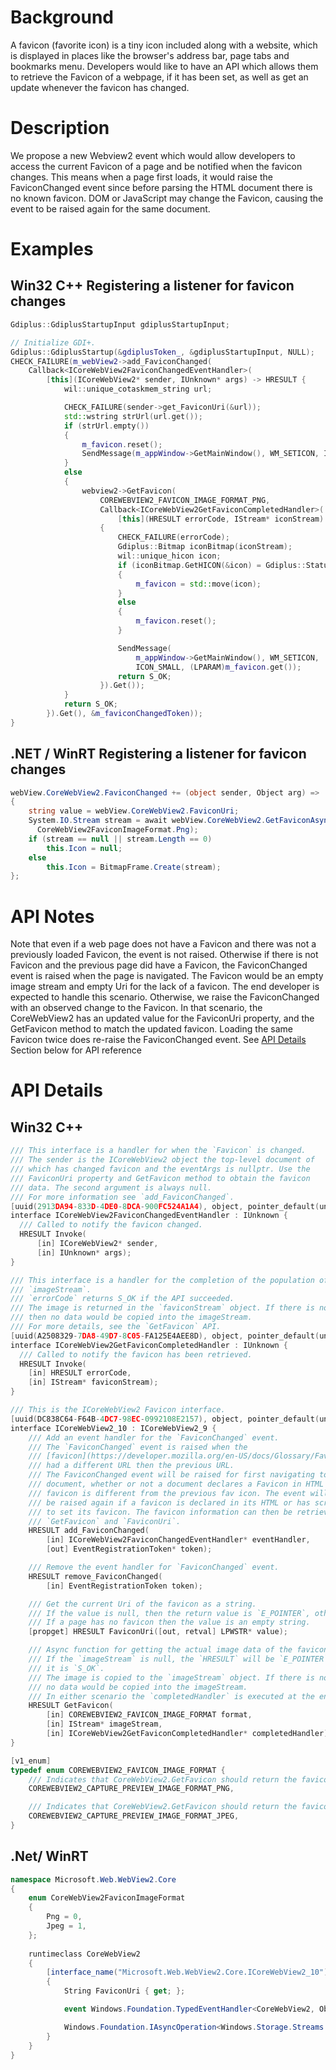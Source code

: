# Background
A favicon (favorite icon) is a tiny icon included along with a website, which is displayed in places like the browser's address bar, page tabs and bookmarks menu. Developers would like to have an API which allows them to retrieve the Favicon of a webpage, if it has been set, as well as get an update whenever the favicon has changed.

# Description
We propose a new Webview2 event which would allow developers to access the current Favicon of a page and be notified when the favicon changes. This means when a page first loads, it would raise the FaviconChanged event since before parsing the HTML document there is no known favicon. DOM or JavaScript may change the Favicon, causing the event to be raised again for the same document.

# Examples
## Win32 C++ Registering a listener for favicon changes
```cpp
Gdiplus::GdiplusStartupInput gdiplusStartupInput;

// Initialize GDI+.
Gdiplus::GdiplusStartup(&gdiplusToken_, &gdiplusStartupInput, NULL);
CHECK_FAILURE(m_webView2->add_FaviconChanged(
    Callback<ICoreWebView2FaviconChangedEventHandler>(
        [this](ICoreWebView2* sender, IUnknown* args) -> HRESULT {
            wil::unique_cotaskmem_string url;

            CHECK_FAILURE(sender->get_FaviconUri(&url));
            std::wstring strUrl(url.get());
            if (strUrl.empty())
            {
                m_favicon.reset();
                SendMessage(m_appWindow->GetMainWindow(), WM_SETICON, ICON_SMALL, (LPARAM)NULL);
            }
            else
            {
                webview2->GetFavicon(
                    COREWEBVIEW2_FAVICON_IMAGE_FORMAT_PNG,
                    Callback<ICoreWebView2GetFaviconCompletedHandler>(
                        [this](HRESULT errorCode, IStream* iconStream) -> HRESULT
                    {
                        CHECK_FAILURE(errorCode);
                        Gdiplus::Bitmap iconBitmap(iconStream);
                        wil::unique_hicon icon;
                        if (iconBitmap.GetHICON(&icon) = Gdiplus::Status::Ok)
                        {
                            m_favicon = std::move(icon);
                        }
                        else
                        {
                            m_favicon.reset();
                        }

                        SendMessage(
                            m_appWindow->GetMainWindow(), WM_SETICON,
                            ICON_SMALL, (LPARAM)m_favicon.get());
                        return S_OK;
                    }).Get());
            }
            return S_OK;
        }).Get(), &m_faviconChangedToken));
}
```
## .NET / WinRT Registering a listener for favicon changes
```c#
webView.CoreWebView2.FaviconChanged += (object sender, Object arg) =>
{
    string value = webView.CoreWebView2.FaviconUri;
    System.IO.Stream stream = await webView.CoreWebView2.GetFaviconAsync(
      CoreWebView2FaviconImageFormat.Png);
    if (stream == null || stream.Length == 0)
        this.Icon = null;
    else
        this.Icon = BitmapFrame.Create(stream);
};
```
# API Notes
Note that even if a web page does not have a Favicon and there was not a previously
loaded Favicon, the event is not raised. Otherwise if there is not Favicon and the
previous page did have a Favicon, the FaviconChanged event is raised when the page
is navigated. The Favicon would be an empty image stream and empty Uri for the lack
of a favicon. The end developer is expected to handle this scenario. Otherwise, we
raise the FaviconChanged with an observed change to the Favicon. In that scenario,
the CoreWebView2 has an updated value for the FaviconUri property, and the
GetFavicon method to match the updated favicon. Loading the same Favicon twice does
re-raise the FaviconChanged event.
See [API Details](#api-details) Section below for API reference
# API Details
## Win32 C++
```cpp
/// This interface is a handler for when the `Favicon` is changed.
/// The sender is the ICoreWebView2 object the top-level document of 
/// which has changed favicon and the eventArgs is nullptr. Use the 
/// FaviconUri property and GetFavicon method to obtain the favicon 
/// data. The second argument is always null.
/// For more information see `add_FaviconChanged`.
[uuid(2913DA94-833D-4DE0-8DCA-900FC524A1A4), object, pointer_default(unique)]
interface ICoreWebView2FaviconChangedEventHandler : IUnknown {
  /// Called to notify the favicon changed.
  HRESULT Invoke(
      [in] ICoreWebView2* sender,
      [in] IUnknown* args);
}

/// This interface is a handler for the completion of the population of
/// `imageStream`.
/// `errorCode` returns S_OK if the API succeeded.
/// The image is returned in the `faviconStream` object. If there is no image
/// then no data would be copied into the imageStream.
/// For more details, see the `GetFavicon` API.
[uuid(A2508329-7DA8-49D7-8C05-FA125E4AEE8D), object, pointer_default(unique)]
interface ICoreWebView2GetFaviconCompletedHandler : IUnknown {
  /// Called to notify the favicon has been retrieved.
  HRESULT Invoke(
    [in] HRESULT errorCode,
    [in] IStream* faviconStream);
}

/// This is the ICoreWebView2 Favicon interface.
[uuid(DC838C64-F64B-4DC7-98EC-0992108E2157), object, pointer_default(unique)]
interface ICoreWebView2_10 : ICoreWebView2_9 {
    /// Add an event handler for the `FaviconChanged` event.
    /// The `FaviconChanged` event is raised when the 
    /// [favicon](https://developer.mozilla.org/en-US/docs/Glossary/Favicon)
    /// had a different URL then the previous URL.
    /// The FaviconChanged event will be raised for first navigating to a new 
    /// document, whether or not a document declares a Favicon in HTML if the
    /// favicon is different from the previous fav icon. The event will 
    /// be raised again if a favicon is declared in its HTML or has script 
    /// to set its favicon. The favicon information can then be retrieved with 
    /// `GetFavicon` and `FaviconUri`.
    HRESULT add_FaviconChanged(
        [in] ICoreWebView2FaviconChangedEventHandler* eventHandler,
        [out] EventRegistrationToken* token);

    /// Remove the event handler for `FaviconChanged` event.
    HRESULT remove_FaviconChanged(
        [in] EventRegistrationToken token);

    /// Get the current Uri of the favicon as a string.
    /// If the value is null, then the return value is `E_POINTER`, otherwise it is `S_OK`.
    /// If a page has no favicon then the value is an empty string.
    [propget] HRESULT FaviconUri([out, retval] LPWSTR* value);

    /// Async function for getting the actual image data of the favicon.
    /// If the `imageStream` is null, the `HRESULT` will be `E_POINTER`, otherwise
    /// it is `S_OK`.
    /// The image is copied to the `imageStream` object. If there is no image then
    /// no data would be copied into the imageStream.
    /// In either scenario the `completedHandler` is executed at the end of the operation.
    HRESULT GetFavicon(
        [in] COREWEBVIEW2_FAVICON_IMAGE_FORMAT format,
        [in] IStream* imageStream,
        [in] ICoreWebView2GetFaviconCompletedHandler* completedHandler);
}

[v1_enum]
typedef enum COREWEBVIEW2_FAVICON_IMAGE_FORMAT {
    /// Indicates that CoreWebView2.GetFavicon should return the favicon in PNG format.
    COREWEBVIEW2_CAPTURE_PREVIEW_IMAGE_FORMAT_PNG,

    /// Indicates that CoreWebView2.GetFavicon should return the favicon in JPG format.
    COREWEBVIEW2_CAPTURE_PREVIEW_IMAGE_FORMAT_JPEG,
}
```

## .Net/ WinRT
```c#
namespace Microsoft.Web.WebView2.Core
{
    enum CoreWebView2FaviconImageFormat
    {
        Png = 0,
        Jpeg = 1,
    };
    
    runtimeclass CoreWebView2
    {
        [interface_name("Microsoft.Web.WebView2.Core.ICoreWebView2_10")]
        {
            String FaviconUri { get; };

            event Windows.Foundation.TypedEventHandler<CoreWebView2, Object> FaviconChanged;

            Windows.Foundation.IAsyncOperation<Windows.Storage.Streams.IRandomAccessStream> GetFaviconAsync(CoreWebView2FaviconImageFormat format);
        }
    }
}
```
